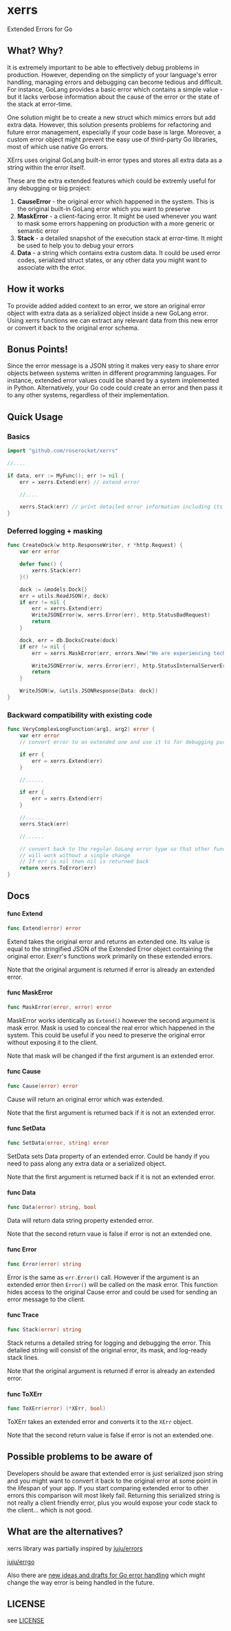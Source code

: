 # xerrs

Extended Errors for Go

## What? Why?

It is extremely important to be able to effectively debug problems in production. However, depending
on the simplicty of your language's error handling, managing errors and debugging can become tedious
and difficult. For instance, GoLang provides a basic error which contains a simple value - but it
lacks verbose information about the cause of the error or the state of the stack at error-time.

One solution might be to create a new struct which mimics errors but add extra data. However, this
solution presents problems for refactoring and future error management, especially if your code base
is large. Moreover, a custom error object might prevent the easy use of third-party Go libraries,
most of which use native Go errors.

XErrs uses original GoLang built-in error types and stores all extra data as a string within the
error itself.

These are the extra extended features which could be extremly useful for any debugging or big
project:

1. **CauseError** - the original error which happened in the system. This is the original built-in
   GoLang error which you want to preserve
2. **MaskError** - a client-facing error. It might be used whenever you want to mask some errors
   happening on production with a more generic or semantic error
3. **Stack** - a detailed snapshot of the execution stack at error-time. It might be used to help
   you to debug your errors
4. **Data** - a string which contains extra custom data. It could be used error codes, serialized
   struct states, or any other data you might want to associate with the error.

## How it works

To provide added added context to an error, we store an original error object with extra data as a
serialized object inside a new GoLang error. Using xerrs functions we can extract any relevant data
from this new error or convert it back to the original error schema.

## Bonus Points!

Since the error message is a JSON string it makes very easy to share error objects between systems
written in different programming languages. For instance, extended error values could be shared by a
system implemented in Python. Alternatively, your Go code could create an error and then pass it to
any other systems, regardless of their implementation.

## Quick Usage

### Basics

```go
import "github.com/roserocket/xerrs"

//....

if data, err := MyFunc(); err != nil {
    err = xerrs.Extend(err) // extend error

    //....

    xerrs.Stack(err) // print detailed error information including its stack
}
```

### Deferred logging + masking

```go
func CreateDock(w http.ResponseWriter, r *http.Request) {
    var err error

    defer func() {
        xerrs.Stack(err)
    }()

    dock := &models.Dock{}
    err = utils.ReadJSON(r, dock)
    if err != nil {
        err = xerrs.Extend(err)
        WriteJSONError(w, xerrs.Error(err), http.StatusBadRequest)
        return
    }

    dock, err = db.DocksCreate(dock)
    if err != nil {
        err = xerrs.MaskError(err, errors.New("We are experiencing technical difficulties"))

        WriteJSONError(w, xerrs.Error(err), http.StatusInternalServerError)
        return
    }

    WriteJSON(w, &utils.JSONResponse{Data: dock})
}
```

### Backward compatibility with existing code

```go
func VeryComplexLongFunction(arg1, arg2) error {
    var err error
    // convert error to an extended one and use it to for debugging purposes

    if err {
        err = xerrs.Extend(err)
    }

    //......

    if err {
        err = xerrs.Extend(err)
    }

    //......
    xerrs.Stack(err)

    //......

    // convert back to the regular GoLang error type so that other function
    // will work without a single change
    // If err is nil then nil is returned back
    return xerrs.ToError(err)
}
```

## Docs

#### func Extend

```go
func Extend(error) error
```

Extend takes the original error and returns an extended one. Its value is equal to the stringified
JSON of the Extended Error object containing the original error. Exerr's functions work primarily on
these extended errors.

Note that the original argument is returned if error is already an extended error.

#### func MaskError

```go
func MaskError(error, error) error
```

MaskError works identically as `Extend()` however the second argument is mask error. Mask is used to
conceal the real error which happened in the system. This could be useful if you need to preserve
the original error without exposing it to the client.

Note that mask will be changed if the first argument is an extended error.

#### func Cause

```go
func Cause(error) error
```

Cause will return an original error which was extended.

Note that the first argument is returned back if it is not an extended error.

#### func SetData

```go
func SetData(error, string) error
```

SetData sets Data property of an extended error. Could be handy if you need to pass along any extra
data or a serialized object.

Note that the first argument is returned back if it is not an extended error.

#### func Data

```go
func Data(error) string, bool
```

Data will return data string property extended error.

Note that the second return vaue is false if error is not an extended one.

#### func Error

```go
func Error(error) string
```

Error is the same as `err.Error()` call. However if the argument is an extended error then `Error()`
will be called on the mask error. This function hides access to the original Cause error and could
be used for sending an error message to the client.

#### func Trace

```go
func Stack(error) string
```

Stack returns a detailed string for logging and debugging the error. This detailed string will
consist of the original error, its mask, and log-ready stack lines.

Note that the original argument is returned if error is already an extended error.

#### func ToXErr

```go
func ToXErr(error) (*XErr, bool)
```

ToXErr takes an extended error and converts it to the `XErr` object.

Note that the second return value is false if error is not an extended one.

## Possible problems to be aware of

Developers should be aware that extended error is just serialized json string and you might want to
convert it back to the original error at some point in the lifespan of your app. If you start
comparing extended error to other errors this comparison will most likely fail. Returning this
serialized string is not really a client friendly error, plus you would expose your code stack to
the client... which is not good.

## What are the alternatives?

xerrs library was partially inspired by [juju/errors](https://github.com/juju/errors)

[juju/errgo](https://github.com/juju/errgo)

Also there are
[new ideas and drafts for Go error handling](https://go.googlesource.com/proposal/+/master/design/go2draft.md)
which might change the way error is being handled in the future.

## LICENSE

see [LICENSE](./LICENSE)
